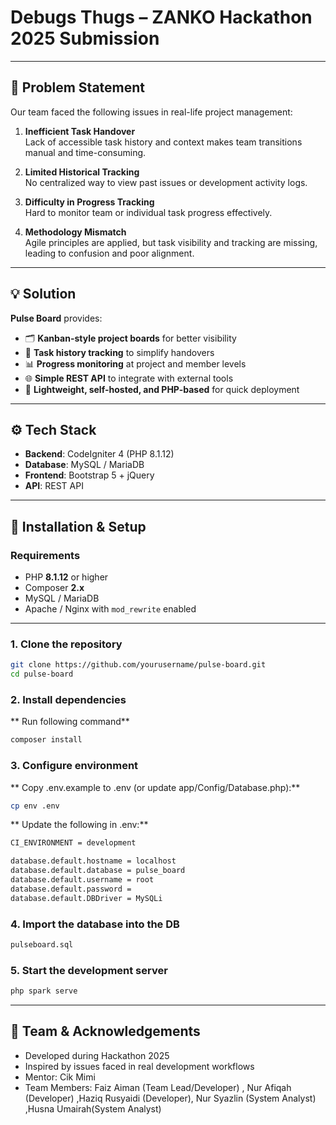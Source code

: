 # Debugs Thugs – ZANKO Hackathon 2025 Submission



---

## 🧠 Problem Statement

Our team faced the following issues in real-life project management:

1. **Inefficient Task Handover**  
   Lack of accessible task history and context makes team transitions manual and time-consuming.

2. **Limited Historical Tracking**  
   No centralized way to view past issues or development activity logs.

3. **Difficulty in Progress Tracking**  
   Hard to monitor team or individual task progress effectively.

4. **Methodology Mismatch**  
   Agile principles are applied, but task visibility and tracking are missing, leading to confusion and poor alignment.

---

## 💡 Solution

**Pulse Board** provides:

- 🗂 **Kanban-style project boards** for better visibility  
- 🔄 **Task history tracking** to simplify handovers  
- 📊 **Progress monitoring** at project and member levels  
- 🌐 **Simple REST API** to integrate with external tools  
- 🧩 **Lightweight, self-hosted, and PHP-based** for quick deployment

---

## ⚙️ Tech Stack

- **Backend**: CodeIgniter 4 (PHP 8.1.12)
- **Database**: MySQL / MariaDB
- **Frontend**: Bootstrap 5 + jQuery
- **API**: REST API

---

## 🚀 Installation & Setup

### **Requirements**

- PHP **8.1.12** or higher  
- Composer **2.x**  
- MySQL / MariaDB  
- Apache / Nginx with `mod_rewrite` enabled  

---

### **1. Clone the repository**

```bash
git clone https://github.com/yourusername/pulse-board.git
cd pulse-board
``` 

### **2. Install dependencies**
** Run following command**
```bash 
composer install
```
### **3. Configure environment**
** Copy .env.example to .env (or update app/Config/Database.php):**
```bash 
cp env .env
```
** Update the following in .env:**

```bash 
CI_ENVIRONMENT = development

database.default.hostname = localhost
database.default.database = pulse_board
database.default.username = root
database.default.password = 
database.default.DBDriver = MySQLi
```

### **4. Import the database into the DB**
```bash
pulseboard.sql
```
### **5. Start the development server**
```bash
php spark serve
```
---
## 👥 Team & Acknowledgements
- Developed during Hackathon 2025
- Inspired by issues faced in real development workflows
- Mentor: Cik Mimi
- Team Members: Faiz Aiman (Team Lead/Developer) , Nur Afiqah (Developer) ,Haziq Rusyaidi (Developer), Nur Syazlin (System Analyst) ,Husna Umairah(System Analyst)



